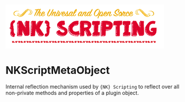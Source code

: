 ![NK-Scripting](../images/NKScripting.png?v01)
# NKScriptMetaObject

Internal reflection mechanism used by `{NK} Scripting` to reflect over all non-private methods and properties of a plugin object. 

